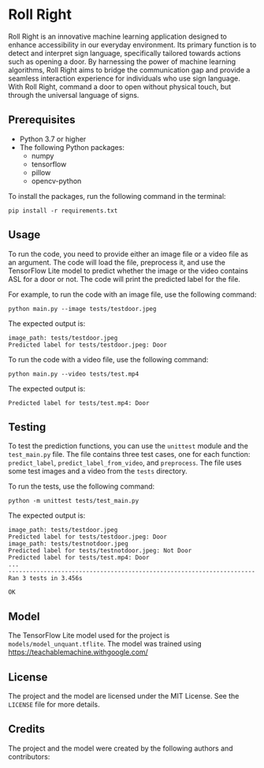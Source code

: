 # Roll Right
Roll Right is an innovative machine learning application designed to enhance accessibility in our everyday environment. Its primary function is to detect and interpret sign language, specifically tailored towards actions such as opening a door. By harnessing the power of machine learning algorithms, Roll Right aims to bridge the communication gap and provide a seamless interaction experience for individuals who use sign language. With Roll Right, command a door to open without physical touch, but through the universal language of signs.

## Prerequisites
* Python 3.7 or higher
* The following Python packages:
  * numpy
  * tensorflow
  * pillow
  * opencv-python

To install the packages, run the following command in the terminal:

```
pip install -r requirements.txt
```

## Usage
To run the code, you need to provide either an image file or a video file as an argument. The code will load the file, preprocess it, and use the TensorFlow Lite model to predict whether the image or the video contains ASL for a door or not. The code will print the predicted label for the file.

For example, to run the code with an image file, use the following command:

```
python main.py --image tests/testdoor.jpeg
```

The expected output is:

```
image_path: tests/testdoor.jpeg
Predicted label for tests/testdoor.jpeg: Door
```

To run the code with a video file, use the following command:

```
python main.py --video tests/test.mp4
```

The expected output is:

```
Predicted label for tests/test.mp4: Door
```

## Testing
To test the prediction functions, you can use the `unittest` module and the `test_main.py` file. The file contains three test cases, one for each function: `predict_label`, `predict_label_from_video`, and `preprocess`. The file uses some test images and a video from the `tests` directory.

To run the tests, use the following command:

```
python -m unittest tests/test_main.py
```

The expected output is:

```
image_path: tests/testdoor.jpeg
Predicted label for tests/testdoor.jpeg: Door
image_path: tests/testnotdoor.jpeg
Predicted label for tests/testnotdoor.jpeg: Not Door
Predicted label for tests/test.mp4: Door
...
----------------------------------------------------------------------
Ran 3 tests in 3.456s

OK
```

## Model
The TensorFlow Lite model used for the project is `models/model_unquant.tflite`. The model was trained using https://teachablemachine.withgoogle.com/


## License
The project and the model are licensed under the MIT License. See the `LICENSE` file for more details.

## Credits
The project and the model were created by the following authors and contributors:

